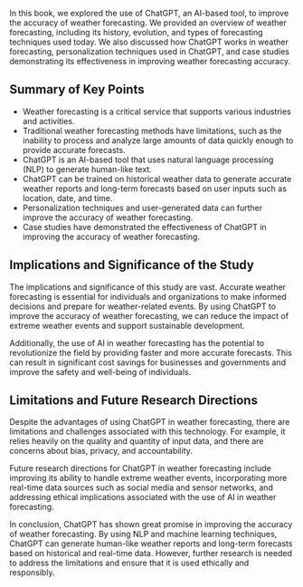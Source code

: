 
In this book, we explored the use of ChatGPT, an AI-based tool, to improve the accuracy of weather forecasting. We provided an overview of weather forecasting, including its history, evolution, and types of forecasting techniques used today. We also discussed how ChatGPT works in weather forecasting, personalization techniques used in ChatGPT, and case studies demonstrating its effectiveness in improving weather forecasting accuracy.

Summary of Key Points
---------------------

* Weather forecasting is a critical service that supports various industries and activities.
* Traditional weather forecasting methods have limitations, such as the inability to process and analyze large amounts of data quickly enough to provide accurate forecasts.
* ChatGPT is an AI-based tool that uses natural language processing (NLP) to generate human-like text.
* ChatGPT can be trained on historical weather data to generate accurate weather reports and long-term forecasts based on user inputs such as location, date, and time.
* Personalization techniques and user-generated data can further improve the accuracy of weather forecasting.
* Case studies have demonstrated the effectiveness of ChatGPT in improving the accuracy of weather forecasting.

Implications and Significance of the Study
------------------------------------------

The implications and significance of this study are vast. Accurate weather forecasting is essential for individuals and organizations to make informed decisions and prepare for weather-related events. By using ChatGPT to improve the accuracy of weather forecasting, we can reduce the impact of extreme weather events and support sustainable development.

Additionally, the use of AI in weather forecasting has the potential to revolutionize the field by providing faster and more accurate forecasts. This can result in significant cost savings for businesses and governments and improve the safety and well-being of individuals.

Limitations and Future Research Directions
------------------------------------------

Despite the advantages of using ChatGPT in weather forecasting, there are limitations and challenges associated with this technology. For example, it relies heavily on the quality and quantity of input data, and there are concerns about bias, privacy, and accountability.

Future research directions for ChatGPT in weather forecasting include improving its ability to handle extreme weather events, incorporating more real-time data sources such as social media and sensor networks, and addressing ethical implications associated with the use of AI in weather forecasting.

In conclusion, ChatGPT has shown great promise in improving the accuracy of weather forecasting. By using NLP and machine learning techniques, ChatGPT can generate human-like weather reports and long-term forecasts based on historical and real-time data. However, further research is needed to address the limitations and ensure that it is used ethically and responsibly.